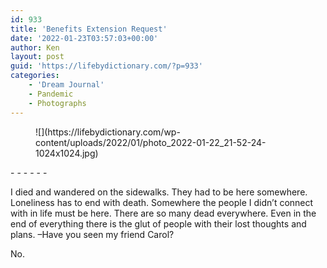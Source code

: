 ```yaml
---
id: 933
title: 'Benefits Extension Request'
date: '2022-01-23T03:57:03+00:00'
author: Ken
layout: post
guid: 'https://lifebydictionary.com/?p=933'
categories:
    - 'Dream Journal'
    - Pandemic
    - Photographs
---
```


<figure class="wp-block-image size-large">![](https://lifebydictionary.com/wp-content/uploads/2022/01/photo_2022-01-22_21-52-24-1024x1024.jpg)</figure>- - - - - -

I died and wandered on the sidewalks. They had to be here somewhere. Loneliness has to end with death. Somewhere the people I didn’t connect with in life must be here. There are so many dead everywhere. Even in the end of everything there is the glut of people with their lost thoughts and plans. –Have you seen my friend Carol?

No.